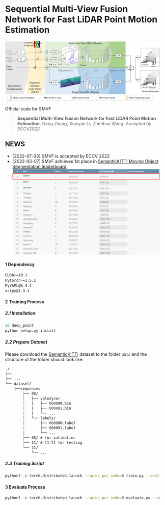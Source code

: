 # **Sequential Multi-View Fusion Network for Fast LiDAR Point Motion Estimation**
![teaser](./imgs/overview-0.png)

Official code for SMVF

> **Sequential Multi-View Fusion Network for Fast LiDAR Point Motion Estimation**,
> Gang Zhang, Xiaoyan Li, Zhenhua Wang.
> *Accepted by ECCV2022*

## NEWS

- [2022-07-03] SMVF is accepted by ECCV 2022
- [2022-03-07] SMVF achieves 1st place in [SemanticKITTI Moving Object Segmentation leaderboard](https://competitions.codalab.org/competitions/28894#results).
![teaser](./imgs/smvf_semkitti-0.png)

#### 1 Dependency

```bash
CUDA>=10.1
Pytorch>=1.5.1
PyYAML@5.4.1
scipy@1.3.1
```

#### 2 Training Process

##### 2.1 Installation

```bash
cd deep_point
python setup.py install
```

##### 2.2 Prepare Dataset

Please download the [SemanticKITTI](http://www.semantic-kitti.org/dataset.html#overview) dataset to the folder `data` and the structure of the folder should look like:

```
./
├── 
├── ...
└── dataset/
    ├──sequences
        ├── 00/         
        │   ├── velodyne/
        |   |	├── 000000.bin
        |   |	├── 000001.bin
        |   |	└── ...
        │   └── labels/ 
        |       ├── 000000.label
        |       ├── 000001.label
        |       └── ...
        ├── 08/ # for validation
        ├── 11/ # 11-21 for testing
        └── 21/
	        └── ...
```

##### 2.3 Training Script

```bash
python3 -m torch.distributed.launch --nproc_per_node=8 train.py --config config_smvf_sgd_ohem_vfe_k2_fp16_48epoch.py
```

#### 3 Evaluate Process

```bash
python3 -m torch.distributed.launch --nproc_per_node=8 evaluate.py --config config_smvf_sgd_ohem_vfe_k2_fp16_48epoch.py --start_epoch 0 --end_epoch 47
```
